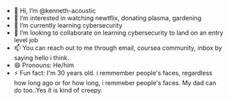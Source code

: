 - 👋 Hi, I’m @kenneth-acoustic
- 👀 I’m interested in watching newtflix, donating plasma, gardening 
- 🌱 I’m currently learning cybersecurity
- 💞️ I’m looking to collaborate on learning cybersecurity to land on an entry level job
- 📫 You can reach out to me through email, coursea community, inbox by saying hello i think. 
- 😄 Pronouns: He/him
- ⚡ Fun fact: I'm 30 years old. i remmember people's faces, regardless how long ago or for how long, i remmeber people's faces. My dad can do too..Yes it is kind of creepy. 

<!---
kenneth-acoustic/kenneth-acoustic is a ✨ special ✨ repository because its `README.md` (this file) appears on your GitHub profile.
You can click the Preview link to take a look at your changes.
--->
